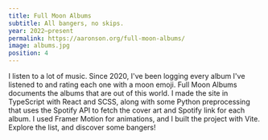 ```yaml
---
title: Full Moon Albums
subtitle: All bangers, no skips.
year: 2022–present
permalink: https://aaronson.org/full-moon-albums/
image: albums.jpg
position: 4
---
```


I listen to a lot of music. Since 2020, I've been logging every album I've listened to and rating each one with a moon emoji. Full Moon Albums documents the albums that are out of this world. I made the site in TypeScript with React and SCSS, along with some Python preprocessing that uses the Spotify API to fetch the cover art and Spotify link for each album. I used Framer Motion for animations, and I built the project with Vite. Explore the list, and discover some bangers!
